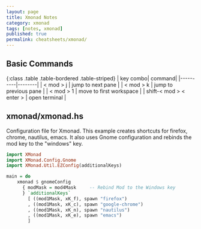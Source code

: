```yaml
---
layout: page
title: Xmonad Notes
category: xmonad
tags: [notes, xmonad]
published: true
permalink: cheatsheets/xmonad/
---
```


## Basic Commands

{:class .table .table-bordered .table-striped}
| key combo| command|
|----------|--------|
| &lt; mod &gt; j | jump to next pane |
| &lt; mod &gt; k | jump to previous pane |
| &lt; mod &gt; 1 | move to first workspace |
| shift-&lt; mod &gt; &lt; enter &gt; | open terminal |

## xmonad/xmonad.hs 

Configuration file for Xmonad. This example creates shortcuts for firefox, chrome, nautilus, emacs.
It also uses Gnome configuration and rebinds the mod key to the "windows" key.

```haskell
import XMonad
import XMonad.Config.Gnome
import XMonad.Util.EZConfig(additionalKeys)

main = do
    xmonad $ gnomeConfig
      { modMask = mod4Mask     -- Rebind Mod to the Windows key
      } `additionalKeys`
        [ ((mod1Mask, xK_f), spawn "firefox")
        , ((mod1Mask, xK_c), spawn "google-chrome")
        , ((mod1Mask, xK_n), spawn "nautilus")
        , ((mod1Mask, xK_e), spawn "emacs")
        ]
```


